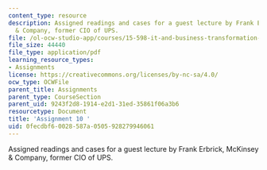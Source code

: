 ```yaml
---
content_type: resource
description: Assigned readings and cases for a guest lecture by Frank Erbrick, McKinsey
  & Company, former CIO of UPS.
file: /ol-ocw-studio-app/courses/15-598-it-and-business-transformation-spring-2003/0fecdbf60028587a0505928279946061_assignment9.pdf
file_size: 44440
file_type: application/pdf
learning_resource_types:
- Assignments
license: https://creativecommons.org/licenses/by-nc-sa/4.0/
ocw_type: OCWFile
parent_title: Assignments
parent_type: CourseSection
parent_uid: 9243f2d8-1914-e2d1-31ed-35861f06a3b6
resourcetype: Document
title: 'Assignment 10 '
uid: 0fecdbf6-0028-587a-0505-928279946061
---
```

Assigned readings and cases for a guest lecture by Frank Erbrick, McKinsey & Company, former CIO of UPS.